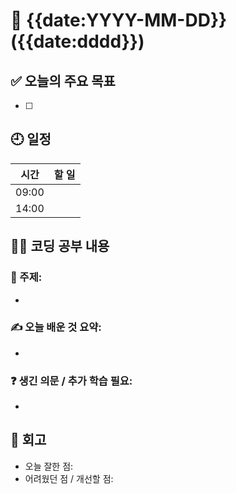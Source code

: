 # 📆 {{date:YYYY-MM-DD}} ({{date:dddd}})

## ✅ 오늘의 주요 목표
- [ ] 

## 🕘 일정
| 시간 | 할 일 |
|------|--------|
| 09:00 |  |
| 14:00 |  |

## 👨‍💻 코딩 공부 내용
### 📘 주제:
- 

### ✍️ 오늘 배운 것 요약:
- 

### ❓ 생긴 의문 / 추가 학습 필요:
- 

## 🧠 회고
- 오늘 잘한 점:
- 어려웠던 점 / 개선할 점:
